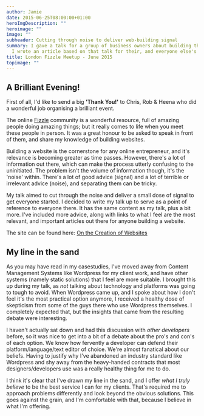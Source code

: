 ```yaml
---
author: Jamie
date: 2015-06-25T08:00:00+01:00
heroImgDescription: ""
heroimage: ""
image: ""
subheader: Cutting through noise to deliver web-building signal
summary: I gave a talk for a group of business owners about building their first website.
  I wrote an article based on that talk for their, and everyone else's reference.
title: London Fizzle Meetup - June 2015
topimage: ""
---
```


## A Brilliant Evening!

First of all, I'd like to send a big **'Thank You!'** to Chris, Rob & Heena who did a wonderful job organising a brilliant event.

The online [Fizzle](http://fizzle.co/?aid=8451) community is a wonderful resource, full of amazing people doing amazing things; but it really comes to life when you meet these people in person. It was a great honour to be asked to speak in front of them, and share my knowledge of building websites.

Building a website is the cornerstone for any online entrepreneur, and it's relevance is becoming greater as time passes. However, there's a lot of information out there, which can make the process utterly confusing to the uninitiated. The problem isn't the volume of information though, it's the 'noise' within. There's a lot of good advice (signal) and a lot of terrible or irrelevant advice (noise), and separating them can be tricky.

My talk aimed to cut through the noise and deliver a small dose of signal to get everyone started. I decided to write my talk up to serve as a point of reference to everyone there. It has the same content as my talk, plus a bit more. I've included more advice, along with links to what I feel are the most relevant, and important articles out there for anyone building a website.

The site can be found here: [On the Creation of Websites](http://fizzle-london.netlify.com)

## My line in the sand

As you may have read in my casestudies, I've moved away from Content Management Systems like Wordpress for my client work, and have other systems (namely static solutions) that I feel are more suitable. I brought this up during my talk, as *not* talking about technology and platforms was going to tough to avoid. When Wordpress came up, and I spoke about how I don't feel it's the most practical option anymore, I received a healthy dose of skepticism from some of the guys there who use Wordpress themselves. I completely expected that, but the insights that came from the resulting debate were interesting.

I haven't actually sat down and had this discussion with *other developers* before, so it was nice to get into a bit of a debate about the pro's and con's of each option. We know how fervently a developer can defend their platform/language/text editor of choice. We're almost fanatical about our beliefs. Having to justify why I've abandoned an industry standard like Wordpress and shy away from the heavy-handed contracts that most designers/developers use was a really healthy thing for me to do.


I think it's clear that I've drawn my line in the sand, and I offer *what I truly believe* to be the best service I can for my clients. That's required me to approach problems differently and look beyond the obvious solutions. This goes against the grain, and I'm comfortable with that, because I believe in what I'm offering.
